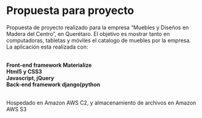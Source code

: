 # Propuesta para proyecto
<p>
Propuesta de proyecto realizado para la empresa “Muebles y Diseños en Madera del Centro”, en Querétaro.
El objetivo es mostrar tanto en computadoras, tabletas y móviles el catalogo de muebles por la empresa.<br>
La aplicación esta realizada con:
</p>
<br>
<strong>
    <div>Front-end framework Materialize</div>
    <div>Html5 y CSS3</div>
    <div>Javascript, jQuery</div>
    <div>Back-end framework django(python</div>
</strong>
<br>
<p>Hospedado en Amazon AWS C2, y almacenamiento de archivos en Amazon AWS S3</p>
